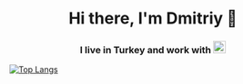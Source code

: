 <h1 align="center">Hi there, I'm Dmitriy 👋</h1>
<h3 align="center">I live in Turkey and work with 
<img src="https://img.shields.io/badge/python-3670A0?style=for-the-badge&logo=python&logoColor=ffdd54" height="22"/></h3>

[![Top Langs](https://github-readme-stats.vercel.app/api/top-langs/?username=Borcheg1&layout=compact)](https://github.com/anuraghazra/github-readme-stats)
